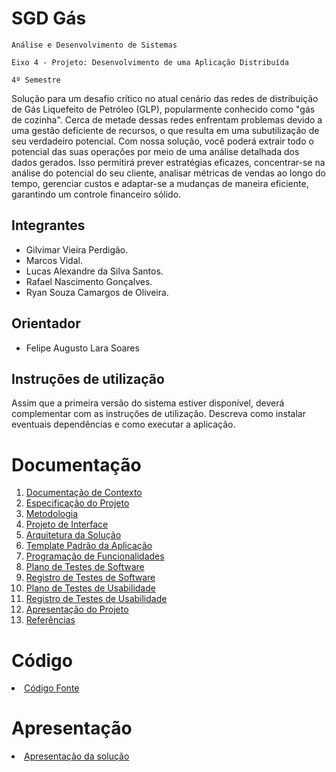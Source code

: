 # SGD Gás

`Análise e Desenvolvimento de Sistemas`

`Eixo 4 - Projeto: Desenvolvimento de uma Aplicação Distribuída`

`4º Semestre`

Solução para um desafio crítico no atual cenário das redes de distribuição de Gás Liquefeito de Petróleo (GLP), popularmente conhecido como "gás de cozinha". Cerca de metade dessas redes enfrentam problemas devido a uma gestão deficiente de recursos, o que resulta em uma subutilização de seu verdadeiro potencial. Com nossa solução, você poderá extrair todo o potencial das suas operações por meio de uma análise detalhada dos dados gerados. Isso permitirá prever estratégias eficazes, concentrar-se na análise do potencial do seu cliente, analisar métricas de vendas ao longo do tempo, gerenciar custos e adaptar-se a mudanças de maneira eficiente, garantindo um controle financeiro sólido.



## Integrantes

* Gilvimar Vieira Perdigão.
* Marcos Vidal.
* Lucas Alexandre da Silva Santos.
* Rafael Nascimento Gonçalves.
* Ryan Souza Camargos de Oliveira.

## Orientador

* Felipe Augusto Lara Soares

## Instruções de utilização

Assim que a primeira versão do sistema estiver disponível, deverá complementar com as instruções de utilização. Descreva como instalar eventuais dependências e como executar a aplicação.

# Documentação

<ol>
<li><a href="docs/01-Documentação de Contexto.md"> Documentação de Contexto</a></li>
<li><a href="docs/02-Especificação do Projeto.md"> Especificação do Projeto</a></li>
<li><a href="docs/03-Metodologia.md"> Metodologia</a></li>
<li><a href="docs/04-Projeto de Interface.md"> Projeto de Interface</a></li>
<li><a href="docs/05-Arquitetura da Solução.md"> Arquitetura da Solução</a></li>
<li><a href="docs/06-Template Padrão da Aplicação.md"> Template Padrão da Aplicação</a></li>
<li><a href="docs/07-Programação de Funcionalidades.md"> Programação de Funcionalidades</a></li>
<li><a href="docs/08-Plano de Testes de Software.md"> Plano de Testes de Software</a></li>
<li><a href="docs/09-Registro de Testes de Software.md"> Registro de Testes de Software</a></li>
<li><a href="docs/10-Plano de Testes de Usabilidade.md"> Plano de Testes de Usabilidade</a></li>
<li><a href="docs/11-Registro de Testes de Usabilidade.md"> Registro de Testes de Usabilidade</a></li>
<li><a href="docs/12-Apresentação do Projeto.md"> Apresentação do Projeto</a></li>
<li><a href="docs/13-Referências.md"> Referências</a></li>
</ol>

# Código

<li><a href="src/README.md"> Código Fonte</a></li>

# Apresentação

<li><a href="presentation/README.md"> Apresentação da solução</a></li>
